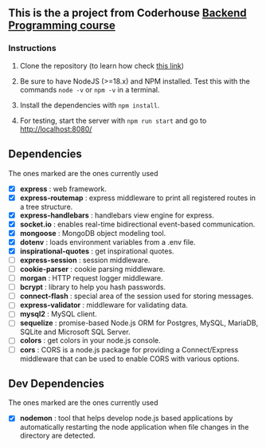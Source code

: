 ## This is the a project from Coderhouse [Backend Programming course ](http://https://www.coderhouse.es/online/programacion-backend "link")

### Instructions

1. Clone the repository (to learn how check [this link](https://docs.github.com/en/desktop/contributing-and-collaborating-using-github-desktop/adding-and-cloning-repositories/cloning-and-forking-repositories-from-github-desktop))

2. Be sure to have NodeJS (>=18.x) and NPM installed. Test this with the commands `node -v` or `npm -v` in a terminal.

3. Install the dependencies with `npm install`.

4. For testing, start the server with `npm run start` and go to [http://localhost:8080/](http://localhost:8080/)

## Dependencies

The ones marked are the ones currently used

- [x]  **express** : web framework.
- [x]  **express-routemap** : express middleware to print all registered routes in a tree structure.
- [x]  **express-handlebars** : handlebars view engine for express.
- [x]  **socket.io** : enables real-time bidirectional event-based communication.
- [x]  **mongoose** : MongoDB object modeling tool.
- [x]  **dotenv** : loads environment variables from a .env file.
- [x]  **inspirational-quotes** : get inspirational quotes.
- [ ]  **express-session** : session middleware.
- [ ]  **cookie-parser** : cookie parsing middleware.
- [ ]  **morgan** : HTTP request logger middleware.
- [ ]  **bcrypt** : library to help you hash passwords.
- [ ]  **connect-flash** : special area of the session used for storing messages.
- [ ]  **express-validator** : middleware for validating data.
- [ ]  **mysql2** : MySQL client.
- [ ]  **sequelize** : promise-based Node.js ORM for Postgres, MySQL, MariaDB, SQLite and Microsoft SQL Server.
- [ ]  **colors** : get colors in your node.js console.
- [ ]  **cors** : CORS is a node.js package for providing a Connect/Express middleware that can be used to enable CORS with various options.

## Dev Dependencies

The ones marked are the ones currently used

- [x]  **nodemon** : tool that helps develop node.js based applications by automatically restarting the node application when file changes in the directory are detected.

